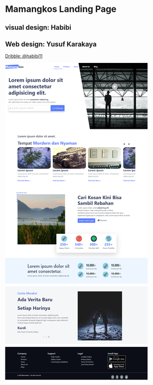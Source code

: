 # Mamangkos Landing Page
## visual design: Habibi
## Web design: Yusuf Karakaya
[Dribble: @habibi11](https://dribbble.com/shots/14860326-Mamangkos-Landing-Page)






![Screenshot](https://raw.githubusercontent.com/ykyazilim/html-template/master/mamongkos-yk.jpg?token=AOYFWM7FCYQKNEE3BJD27XDAAAJK4)

